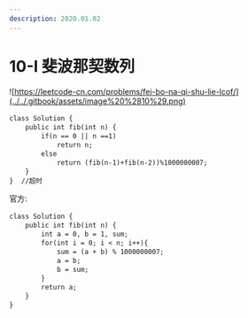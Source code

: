 ```yaml
---
description: 2020.01.02
---
```


# 10-I 斐波那契数列

![https://leetcode-cn.com/problems/fei-bo-na-qi-shu-lie-lcof/](../../.gitbook/assets/image%20%2810%29.png)

```text
class Solution {
    public int fib(int n) {
        if(n == 0 || n ==1)
            return n;
        else
            return (fib(n-1)+fib(n-2))%1000000007;
    }
}  //超时
```

官方:

```text
class Solution {
    public int fib(int n) {
        int a = 0, b = 1, sum;
        for(int i = 0; i < n; i++){
            sum = (a + b) % 1000000007;
            a = b;
            b = sum;
        }
        return a;
    }
}
```

